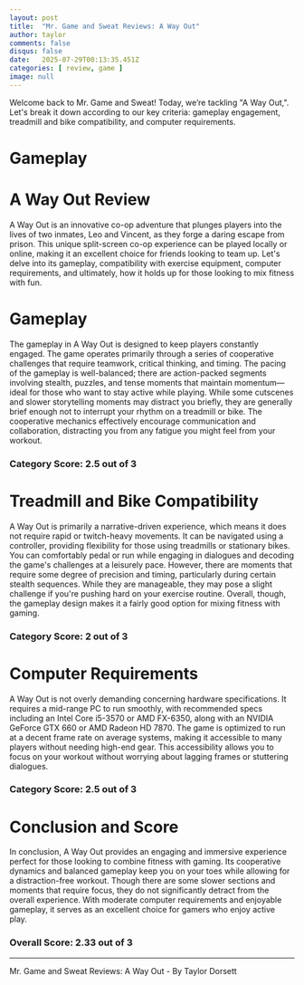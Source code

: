 ```yaml
---
layout: post
title:  "Mr. Game and Sweat Reviews: A Way Out"
author: taylor
comments: false
disqus: false
date:   2025-07-29T00:13:35.451Z
categories: [ review, game ]
image: null
---
```


Welcome back to Mr. Game and Sweat! Today, we’re tackling "A Way Out,". Let's break it down according to our key criteria: gameplay engagement, treadmill and bike compatibility, and computer requirements.

# Gameplay

# A Way Out Review

A Way Out is an innovative co-op adventure that plunges players into the lives of two inmates, Leo and Vincent, as they forge a daring escape from prison. This unique split-screen co-op experience can be played locally or online, making it an excellent choice for friends looking to team up. Let's delve into its gameplay, compatibility with exercise equipment, computer requirements, and ultimately, how it holds up for those looking to mix fitness with fun.

# Gameplay

The gameplay in A Way Out is designed to keep players constantly engaged. The game operates primarily through a series of cooperative challenges that require teamwork, critical thinking, and timing. The pacing of the gameplay is well-balanced; there are action-packed segments involving stealth, puzzles, and tense moments that maintain momentum—ideal for those who want to stay active while playing. While some cutscenes and slower storytelling moments may distract you briefly, they are generally brief enough not to interrupt your rhythm on a treadmill or bike. The cooperative mechanics effectively encourage communication and collaboration, distracting you from any fatigue you might feel from your workout.

### Category Score: 2.5 out of 3

# Treadmill and Bike Compatibility

A Way Out is primarily a narrative-driven experience, which means it does not require rapid or twitch-heavy movements. It can be navigated using a controller, providing flexibility for those using treadmills or stationary bikes. You can comfortably pedal or run while engaging in dialogues and decoding the game's challenges at a leisurely pace. However, there are moments that require some degree of precision and timing, particularly during certain stealth sequences. While they are manageable, they may pose a slight challenge if you're pushing hard on your exercise routine. Overall, though, the gameplay design makes it a fairly good option for mixing fitness with gaming.

### Category Score: 2 out of 3

# Computer Requirements

A Way Out is not overly demanding concerning hardware specifications. It requires a mid-range PC to run smoothly, with recommended specs including an Intel Core i5-3570 or AMD FX-6350, along with an NVIDIA GeForce GTX 660 or AMD Radeon HD 7870. The game is optimized to run at a decent frame rate on average systems, making it accessible to many players without needing high-end gear. This accessibility allows you to focus on your workout without worrying about lagging frames or stuttering dialogues.

### Category Score: 2.5 out of 3

# Conclusion and Score

In conclusion, A Way Out provides an engaging and immersive experience perfect for those looking to combine fitness with gaming. Its cooperative dynamics and balanced gameplay keep you on your toes while allowing for a distraction-free workout. Though there are some slower sections and moments that require focus, they do not significantly detract from the overall experience. With moderate computer requirements and enjoyable gameplay, it serves as an excellent choice for gamers who enjoy active play. 

### Overall Score: 2.33 out of 3

---

Mr. Game and Sweat Reviews: A Way Out - By Taylor Dorsett
